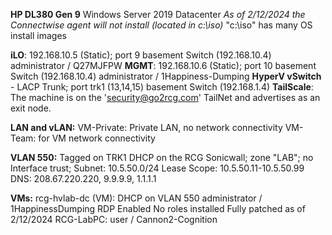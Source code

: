 **HP DL380 Gen 9**
Windows Server 2019 Datacenter
*As of 2/12/2024 the Connectwise agent will not install (located in c:\iso)*
"c:\\iso" has many OS install images


**iLO**:  192.168.10.5 (Static); port 9 basement Switch (192.168.10.4)
	administrator / Q27MJFPW
**MGMT**: 192.168.10.6 (Static); port 10 basement Switch (192.168.10.4)
	administrator / 1Happiness-Dumping
**HyperV vSwitch** - LACP Trunk; port trk1 (13,14,15) basement Switch (192.168.1.4)
**TailScale**: The machine is on the 'security@go2rcg.com' TailNet and advertises as an exit node.

**LAN and vLAN:**
VM-Private: Private LAN, no network connectivity
VM-Team: for VM network connectivity

**VLAN 550:** 
Tagged on TRK1
DHCP on the RCG Sonicwall; zone "LAB"; no Interface trust;
Subnet: 10.5.50.0/24
Lease Scope: 10.5.50.11-10.5.50.99
DNS: 208.67.220.220, 9.9.9.9, 1.1.1.1

**VMs:**
rcg-hvlab-dc (VM): DHCP on VLAN 550
	administrator / 1HappinessDumping
	RDP Enabled
	No roles installed
	Fully patched as of 2/12/2024
RCG-LabPC:
		user / Cannon2-Cognition